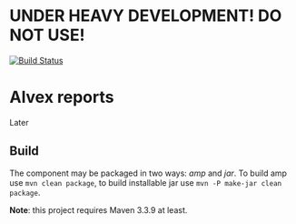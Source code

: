 # UNDER HEAVY DEVELOPMENT! DO NOT USE!

[![Build Status](https://travis-ci.org/ITDSystems/alvex-reports.svg?branch=master)](https://travis-ci.org/ITDSystems/alvex-reports)

Alvex reports
========================

Later

Build
-----

The component may be packaged in two ways: *amp* and *jar*.
To build amp use `mvn clean package`, to build installable jar use `mvn -P make-jar clean package`.

**Note**: this project requires Maven 3.3.9 at least.
